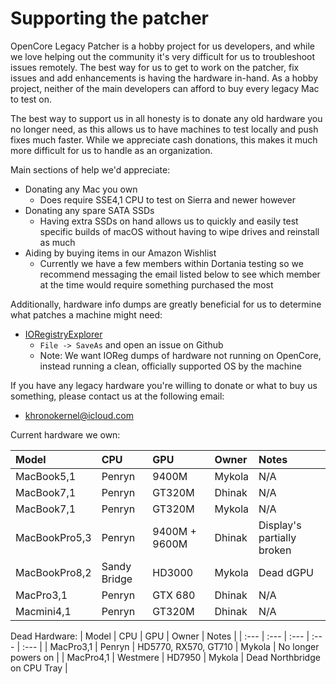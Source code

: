 # Supporting the patcher

OpenCore Legacy Patcher is a hobby project for us developers, and while we love helping out the community it's very difficult for us to troubleshoot issues remotely. The best way for us to get to work on the patcher, fix issues and add enhancements is having the hardware in-hand. As a hobby project, neither of the main developers can afford to buy every legacy Mac to test on.

The best way to support us in all honesty is to donate any old hardware you no longer need, as this allows us to have machines to test locally and push fixes much faster. While we appreciate cash donations, this makes it much more difficult for us to handle as an organization.

Main sections of help we'd appreciate:

* Donating any Mac you own
  * Does require SSE4,1 CPU to test on Sierra and newer however
* Donating any spare SATA SSDs
  * Having extra SSDs on hand allows us to quickly and easily test specific builds of macOS without having to wipe drives and reinstall as much
* Aiding by buying items in our Amazon Wishlist
  * Currently we have a few members within Dortania testing so we recommend messaging the email listed below to see which member at the time would require something purchased the most

Additionally, hardware info dumps are greatly beneficial for us to determine what patches a machine might need:

* [IORegistryExplorer](https://github.com/khronokernel/IORegistryClone/blob/master/ioreg-210.zip?raw=true)
  * `File -> SaveAs` and open an issue on Github
  * Note: We want IOReg dumps of hardware not running on OpenCore, instead running a clean, officially supported OS by the machine

If you have any legacy hardware you're willing to donate or what to buy us something, please contact us at the following email:

* khronokernel@icloud.com

Current hardware we own:

| Model | CPU | GPU | Owner | Notes |
| :--- | :--- | :--- | :--- | :--- |
| MacBook5,1 | Penryn | 9400M | Mykola | N/A |
| MacBook7,1 | Penryn | GT320M | Dhinak | N/A |
| MacBook7,1 | Penryn | GT320M | Mykola | N/A |
| MacBookPro5,3 | Penryn | 9400M + 9600M | Dhinak | Display's partially broken |
| MacBookPro8,2 | Sandy Bridge | HD3000 | Mykola | Dead dGPU |
| MacPro3,1 | Penryn | GTX 680 | Dhinak | N/A |
| Macmini4,1 | Penryn | GT320M | Dhinak | N/A |

Dead Hardware:
| Model | CPU | GPU | Owner | Notes |
| :--- | :--- | :--- | :--- | :--- |
| MacPro3,1 | Penryn | HD5770, RX570, GT710 | Mykola | No longer powers on |
| MacPro4,1 | Westmere | HD7950 | Mykola | Dead Northbridge on CPU Tray |
